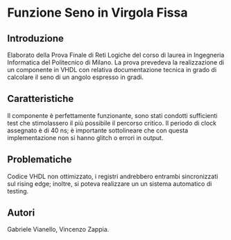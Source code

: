 # Funzione Seno in Virgola Fissa

## Introduzione
 Elaborato della Prova Finale di Reti Logiche del corso di laurea in Ingegneria Informatica del
 Politecnico di Milano. La prova prevedeva la realizzazione di un componente in VHDL con relativa documentazione
 tecnica in grado di calcolare il seno di un angolo espresso in gradi.

## Caratteristiche
 Il componente è perfettamente funzionante, sono stati condotti sufficienti test che stimolassero il più possibile
 il percorso critico. Il periodo di clock assegnato è di 40 ns; è importante sottolineare che con questa 
 implementazione non si hanno glitch o errori in output.

## Problematiche
 Codice VHDL non ottimizzato, i registri andrebbero entrambi sincronizzati sul rising edge; inoltre, si poteva realizzare un
 un sistema automatico di testing.

## Autori
 Gabriele Vianello, Vincenzo Zappia.
